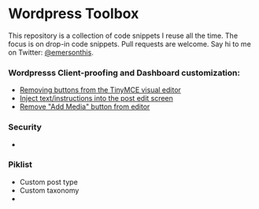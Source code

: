 # Wordpress Toolbox
This repository is a collection of code snippets I reuse all the time. The focus is on drop-in code snippets. Pull requests are welcome. Say hi to me on Twitter: [@emersonthis](https://twitter.com/emersonthis).

### Wordpresss Client-proofing and Dashboard customization:
* [Removing buttons from the TinyMCE visual editor](http://codex.wordpress.org/Plugin_API/Filter_Reference/mce_buttons,_mce_buttons_2,_mce_buttons_3,_mce_buttons_4)
* [Inject text/instructions into the post edit screen](https://github.com/emersonthis/wordpress-snippets/add-content-to-edit-screen.php)
* [Remove "Add Media" button from editor](https://github.com/emersonthis/wordpress-snippets/remove-add-media-button.php)

### Security
*

### Piklist
* Custom post type
* Custom taxonomy
* 

